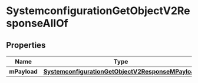 

# SystemconfigurationGetObjectV2ResponseAllOf


## Properties

| Name | Type | Description | Notes |
|------------ | ------------- | ------------- | -------------|
|**mPayload** | [**SystemconfigurationGetObjectV2ResponseMPayload**](SystemconfigurationGetObjectV2ResponseMPayload.md) |  |  |




